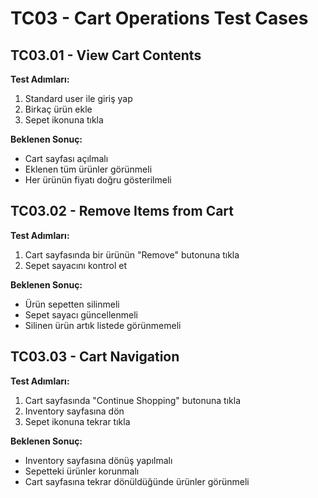 # TC03 - Cart Operations Test Cases

## TC03.01 - View Cart Contents
**Test Adımları:**
1. Standard user ile giriş yap
2. Birkaç ürün ekle
3. Sepet ikonuna tıkla

**Beklenen Sonuç:**
- Cart sayfası açılmalı
- Eklenen tüm ürünler görünmeli
- Her ürünün fiyatı doğru gösterilmeli

## TC03.02 - Remove Items from Cart
**Test Adımları:**
1. Cart sayfasında bir ürünün "Remove" butonuna tıkla
2. Sepet sayacını kontrol et

**Beklenen Sonuç:**
- Ürün sepetten silinmeli
- Sepet sayacı güncellenmeli
- Silinen ürün artık listede görünmemeli

## TC03.03 - Cart Navigation
**Test Adımları:**
1. Cart sayfasında "Continue Shopping" butonuna tıkla
2. Inventory sayfasına dön
3. Sepet ikonuna tekrar tıkla

**Beklenen Sonuç:**
- Inventory sayfasına dönüş yapılmalı
- Sepetteki ürünler korunmalı
- Cart sayfasına tekrar dönüldüğünde ürünler görünmeli